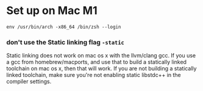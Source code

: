 # Set up on Mac M1

`env /usr/bin/arch -x86_64 /bin/zsh --login`

### don't use the Static linking flag `-static`
Static linking does not work on mac os x with the llvm/clang gcc.
If you use a gcc from homebrew/macports, and use that to build a statically linked toolchain on mac os x, then that will work.
If you are not building a statically linked toolchain, make sure you're not enabling static libstdc++ in the compiler settings.